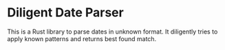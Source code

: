# Diligent Date Parser

This is a Rust library to parse dates in unknown format.
It diligently tries to apply known patterns and returns
best found match.
